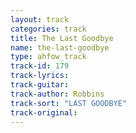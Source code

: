 ```yaml
---
layout: track
categories: track
title: The Last Goodbye
name: the-last-goodbye
type: ahfow_track
track-id: 179
track-lyrics: 
track-guitar: 
track-author: Robbins
track-sort: "LAST GOODBYE"
track-original: 
---
```

